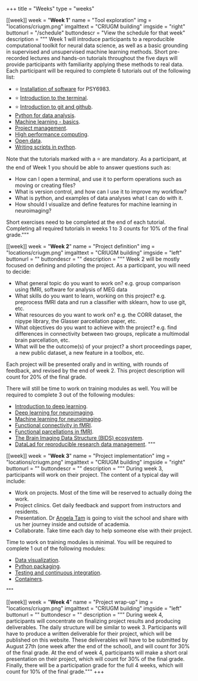 +++
title = "Weeks"
type = "weeks"

[[week]]
  week = "**Week 1**"
  name = "Tool exploration"
  img = "locations/criugm.png"
  imgalttext = "CRIUGM building"
  imgside = "right"
  buttonurl = "/schedule"
  buttondescr = "View the schedule for that week"
  description = """
  Week 1 will introduce participants to a reproducible computational toolkit for neural data science, as well as a basic grounding in supervised and unsupervised machine learning methods. Short pre-recorded lectures and hands-on tutorials throughout the five days will provide participants with familiarity applying these methods to real data. Each participant will be required to complete 6 tutorials out of the following list:
  * :star: [Installation of software](/modules/installation) for PSY6983.
  * :star: [Introduction to the terminal](/modules/introduction_to_terminal).
  * :star: [Introduction to git and github](/modules/git_github).
  * [Python for data analysis](/modules/python_data_analysis).
  * [Machine learning - basics](/modules/machine_learning).
  * [Project management](/modules/project_management).
  * [High performance computing](/modules/high_performance_computing).
  * [Open data](/modules/open_data).
  * [Writing scripts in python](/modules/python_scripts).

  Note that the tutorials marked with a :star: are mandatory. As a participant, at the end of Week 1 you should be able to answer questions such as:
 * How can I open a terminal, and use it to perform operations such as moving or creating files?
 * What is version control, and how can I use it to improve my workflow?
 * What is python, and examples of data analyses what I can do with it.
 * How should I visualize and define features for machine learning in neuroimaging?

Short exercises need to be completed at the end of each tutorial. Completing all required tutorials in weeks 1 to 3 counts for 10% of the final grade."""

[[week]]
  week = "**Week 2**"
  name = "Project definition"
  img = "locations/criugm.png"
  imgalttext = "CRIUGM building"
  imgside = "left"
  buttonurl = ""
  buttondescr = ""
  description = """
   Week 2 will be mostly focused on defining and piloting the project. As a participant, you will need to decide:

 * What general topic do you want to work on? e.g. group comparison using fMRI, software for analysis of MEG data
 * What skills do you want to learn, working on this project? e.g. preprocess fMRI data and run a classifier with sklearn, how to use git, etc.
 * What resources do you want to work on? e.g. the CORR dataset, the nipype library, the Glasser parcellation paper, etc.
 * What objectives do you want to achieve with the project? e.g. find differences in connectivity between two groups, replicate a multimodal brain parcellation, etc.
 * What will be the outcome(s) of your project? a short proceedings paper, a new public dataset, a new feature in a toolbox, etc.

 Each project will be presented orally and in writing, with rounds of feedback, and revised by the end of week 2. This project description will count for 20% of the final grade.

 There will still be time to work on training modules as well. You will be required to complete 3 out of the following modules:
  * [Introduction to deep learning](/modules/deep_learning_intro).
  * [Deep learning for neuroimaging](/modules/dl_for_neuroimaging).
  * [Machine learning for neuroimaging](/modules/machine_learning_neuroimaging).
  * [Functional connectivity in fMRI](/modules/fmri_connectivity).
  * [Functional parcellations in fMRI](/modules/fmri_parcellation).
  * [The Brain Imaging Data Structure (BIDS) ecosystem](/modules/bids).
  * [DataLad for reproducible research data management](/modules/datalad).
 """

[[week]]
  week = "**Week 3**"
  name = "Project implementation"
  img = "locations/criugm.png"
  imgalttext = "CRIUGM building"
  imgside = "right"
  buttonurl = ""
  buttondescr = ""
  description = """
  During week 3, participants will work on their project. The content of a typical day will include:

  * Work on projects. Most of the time will be reserved to actually doing the work.
  * Project clinics. Get daily feedback and support from instructors and residents.
  * Presentation. Dr [Angela Tam]() is going to visit the school and share with us her journey inside and outside of academia.
  * Collaborate. Take time each day to help someone else with their project.

  Time to work on training modules is minimal. You will be required to complete 1 out of the following modules:
   * [Data visualization](/modules/python_visualization).
   * [Python packaging](/modules/packaging).
   * [Testing and continuous integration](/modules/testing).
   * [Containers](/modules/containers).
   
"""

[[week]]
  week = "**Week 4**"
  name = "Project wrap-up"
  img = "locations/criugm.png"
  imgalttext = "CRIUGM building"
  imgside = "left"
  buttonurl = ""
  buttondescr = ""
  description = """
  During week 4, participants will concentrate on finalizing project results and producing deliverables. The daily structure will be similar to week 3. Participants will have to produce a written deliverable for their project, which will be published on this website. These deliverables will have to be submitted by August 27th (one week after the end of the school), and will count for 30% of the final grade. At the end of week 4, participants will make a short oral presentation on their project, which will count for 30% of the final grade. Finally, there will be a participation grade for the full 4 weeks, which will count for 10% of the final grade."""
+++
